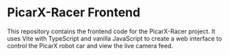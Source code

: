 # PicarX-Racer Frontend

This repository contains the frontend code for the PicarX-Racer project. It uses Vite with TypeScript and vanilla JavaScript to create a web interface to control the PicarX robot car and view the live camera feed.
